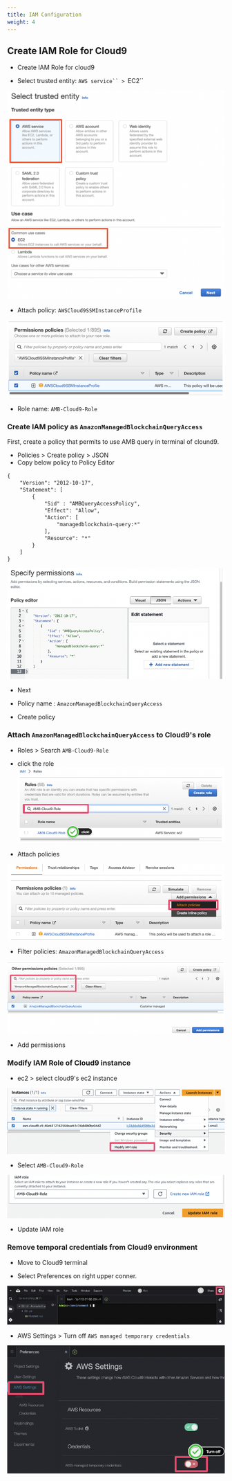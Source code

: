 ```yaml
---
title: IAM Configuration
weight: 4
---
```


## Create IAM Role for Cloud9

- Create IAM Role for cloud9

- Select trusted entity: `AWS service`` > `EC2``

![Select trusted entity](/contents/static/00-prerequisites/01-iam-configuration/01-entity.png)

- Attach policy: `AWSCloud9SSMInstanceProfile`

![Attach policy](/contents/static/00-prerequisites/01-iam-configuration/02-attach-c9-instanceprofile.png)

- Role name: `AMB-Cloud9-Role`


### Create IAM policy as `AmazonManagedBlockchainQueryAccess`

First, create a policy that permits to use AMB query in terminal of clound9.
- Policies > Create policy > JSON
- Copy below policy to Policy Editor
```
{
    "Version": "2012-10-17", 
    "Statement": [ 
        {
            "Sid" : "AMBQueryAccessPolicy", 
            "Effect": "Allow", 
            "Action": [ 
                "managedblockchain-query:*" 
            ], 
            "Resource": "*"
        }
    ]
}
```
![query policy](/contents/static/00-prerequisites/01-iam-configuration/03-query-policy.png)

- Next

- Policy name : `AmazonManagedBlockchainQueryAccess`

- Create policy

### Attach `AmazonManagedBlockchainQueryAccess` to Cloud9's role

- Roles > Search `AMB-Cloud9-Role`

- click the role
![search role](/contents/static/00-prerequisites/01-iam-configuration/04-search-c9-role.png)

- Attach policies

![Attach policies](/contents/static/00-prerequisites/01-iam-configuration/05-attach-policies.png)

- Filter policies: `AmazonManagedBlockchainQueryAccess`

![Filter policies](/contents/static/00-prerequisites/01-iam-configuration/06-filter-policy.png)


- Add permissions

### Modify IAM Role of Cloud9 instance

- ec2 > select cloud9's ec2 instance 

![Modify IAM role](/contents/static/00-prerequisites/01-iam-configuration/07-modify-iam-role.png)

- Select `AMB-Cloud9-Role`

![Select c9 role](/contents/static/00-prerequisites/01-iam-configuration/08-select-role.png)

- Update IAM role

### Remove temporal credentials from Cloud9 environment

- Move to Cloud9 terminal

- Select Preferences on right upper conner.

![Select Preferences](/contents/static/00-prerequisites/01-iam-configuration/09-preferences.png)

- AWS Settings > Turn off `AWS managed temporary credentials`

![Select Preferences](/contents/static/00-prerequisites/01-iam-configuration/10-turn-off.png)
